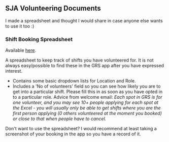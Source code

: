 ## SJA Volunteering Documents

I made a spreadsheet and thought I would share in case anyone else wants to use it too :)

### Shift Booking Spreadsheet

Available [here](Volunteering_Shifts_template.xlsx).

A spreadsheet to keep track of shifts you have volunteered for. It is not always easy/possible to find these in the GRS app after you have expressed interest.

- Contains some basic dropdown lists for Location and Role. 
- Includes a 'No of volunteers' field so you can see how likely you are to get into a particular shift. Please fill this in as soon as you have opted in to a particular role. Advice from welcome email: *Each spot in GRS is for one volunteer, and you may see 10+ people applying for each spot at the Excel - you will usually only be able to get shifts where you are the first person applying (0 others volunteered at the moment you booked) or close to that when people have to cancel.*


Don't want to use the spreadsheet? I would recommend at least taking a screenshot of your booking in the app so you have a record of it.


